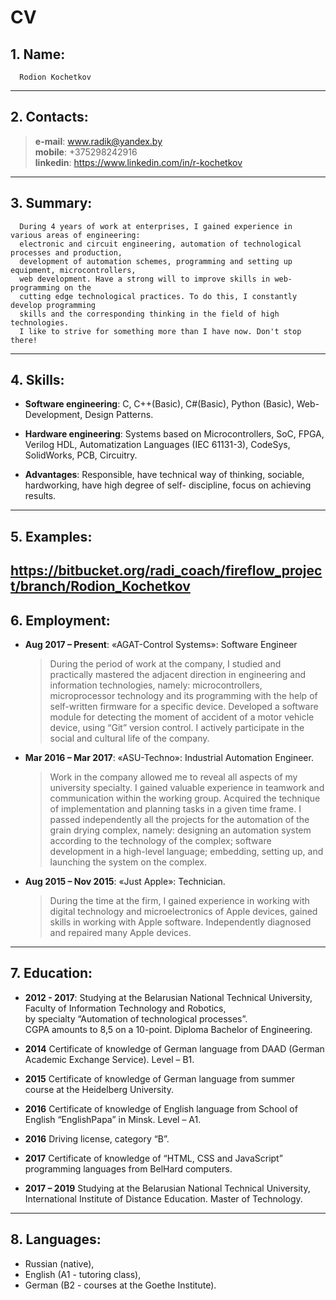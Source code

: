 # CV
## 1.  Name: 
      Rodion Kochetkov  
---
## 2.  Contacts: 
   >**e-mail**: <www.radik@yandex.by>  
   **mobile**: +375298242916  
   **linkedin**: <https://www.linkedin.com/in/r-kochetkov>  
---
## 3.  Summary: 
      During 4 years of work at enterprises, I gained experience in various areas of engineering:
      electronic and circuit engineering, automation of technological processes and production,
      development of automation schemes, programming and setting up equipment, microcontrollers,
      web development. Have a strong will to improve skills in web-programming on the
      cutting edge technological practices. To do this, I constantly develop programming 
      skills and the corresponding thinking in the field of high technologies.
      I like to strive for something more than I have now. Don't stop there!  
---
## 4. Skills: 
-   **Software engineering**: C, C++(Basic), C#(Basic), Python (Basic), Web-Development, Design
      Patterns.

-   **Hardware engineering**: Systems based on Microcontrollers, SoC, FPGA, Verilog HDL,
      Automatization Languages (IEC 61131-3), CodeSys, SolidWorks, PCB, Circuitry.
    
-   **Advantages**: Responsible, have technical way of thinking, sociable, hardworking, have high
      degree of self- discipline, focus on achieving results.
---
## 5. Examples:
  <https://bitbucket.org/radi_coach/fireflow_project/branch/Rodion_Kochetkov>
---
## 6. Employment:
-    **Aug 2017 – Present**: «AGAT-Control Systems»: Software Engineer
      > During the period of work at the company, I studied and practically mastered the adjacent direction in engineering and information technologies, namely: microcontrollers, microprocessor technology and its programming with the help of self-written firmware for a specific device. Developed a software module for detecting the moment of accident of a motor vehicle device, using “Git” version control. I actively participate in the social and cultural life of the company.

-    **Mar 2016 – Mar 2017**: «ASU-Techno»: Industrial Automation Engineer.
      > Work in the company allowed me to reveal all aspects of my university specialty. I gained valuable experience in teamwork and communication within the working group. Acquired the technique of implementation and planning tasks in a given time frame. I passed independently all the projects for the automation of the grain drying complex, namely: designing an automation system according to the technology of the complex; software development in a high-level language; embedding, setting up, and launching the system on the complex.

-    **Aug 2015 – Nov 2015**: «Just Apple»: Technician.
      > During the time at the firm, I gained experience in working with digital technology and microelectronics of Apple devices, gained skills in working with Apple software. Independently diagnosed and repaired many Apple devices.
---
## 7. Education:
    
-    **2012 - 2017**: 
      Studying at the Belarusian National Technical University, Faculty of Information Technology and Robotics,  
        by specialty “Automation of technological processes”.   
        CGPA amounts to 8,5 on a 10-point. Diploma Bachelor of Engineering.

-    **2014**
      Certificate of knowledge of German language from DAAD (German Academic Exchange Service). Level – B1.

-    **2015**
      Certificate of knowledge of German language from summer course at the Heidelberg University.

-    **2016**
      Certificate of knowledge of English language from School of English “EnglishPapa” in Minsk. Level – A1.

-    **2016**
      Driving license, category “B”.

-    **2017**
      Certificate of knowledge of “HTML, CSS and JavaScript” programming languages from BelHard computers.

-    **2017 – 2019**
      Studying at the Belarusian National Technical University, International Institute of Distance Education. Master of    Technology.
---
## 8. Languages: 
*    Russian (native),
*    English (A1 - tutoring class), 
*    German (B2 - courses at the Goethe Institute).